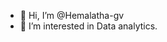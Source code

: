 - 👋 Hi, I’m @Hemalatha-gv
- 👀 I’m interested in Data analytics.


<!---
Hemalatha-gv/Hemalatha-gv is a ✨ special ✨ repository because its `README.md` (this file) appears on your GitHub profile.
You can click the Preview link to take a look at your changes.
--->
